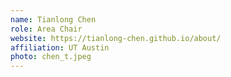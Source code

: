 ```yaml
---
name: Tianlong Chen
role: Area Chair
website: https://tianlong-chen.github.io/about/
affiliation: UT Austin
photo: chen_t.jpeg
---
```

